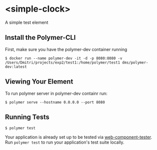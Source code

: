 # \<simple-clock\>

A simple test element

## Install the Polymer-CLI

First, make sure you have the polymer-dev container running
```
$ docker run --name polymer-dev -it -d -p 8080:8080 -v /Users/Dmitri/projects/exp2/test1:/home/polymer/test1 dms/polymer-dev:latest
```


## Viewing Your Element

To run polymer server in polymer-dev containr run:

```
$ polymer serve --hostname 0.0.0.0 --port 8080
```

## Running Tests

```
$ polymer test
```

Your application is already set up to be tested via [web-component-tester](https://github.com/Polymer/web-component-tester). Run `polymer test` to run your application's test suite locally.
